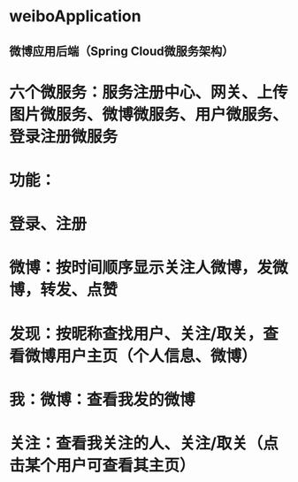 # weiboApplication

## 微博应用后端（Spring Cloud微服务架构）
# 六个微服务：服务注册中心、网关、上传图片微服务、微博微服务、用户微服务、登录注册微服务
# 功能：
# 登录、注册
# 微博：按时间顺序显示关注人微博，发微博，转发、点赞
# 发现：按昵称查找用户、关注/取关，查看微博用户主页（个人信息、微博）
# 我：微博：查看我发的微博
#     关注：查看我关注的人、关注/取关（点击某个用户可查看其主页）
